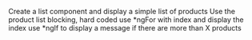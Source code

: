 Create a list component and display a simple list of products
Use the product list blocking, hard coded
use *ngFor with index and display the index
use *ngIf to display a message if there are more than X products